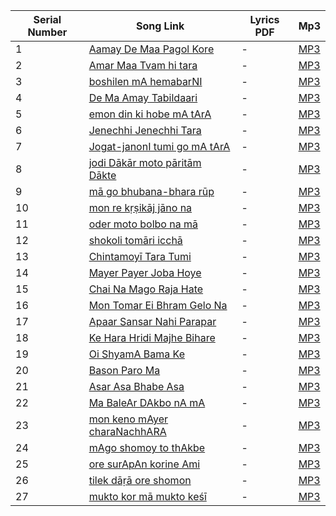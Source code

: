 | Serial Number | Song Link | Lyrics PDF | Mp3 |
|---------------|-----------|------------|-----|
| 1  | [Aamay De Maa Pagol Kore](https://github.com/osg1991/RamprasadSen/blob/main/Aamay%20De%20Maa%20Pagol%20Kore.md) | - | [MP3](https://github.com/osg1991/RamprasadSen/blob/main/assets/mp3/01-AmayDeMaPagolKore-Pannalal-Ramprasad.mp3) |
| 2  | [Amar Maa Tvam hi tara](https://github.com/osg1991/RamprasadSen/blob/main/Amar%20Maa%20Tvam%20hi%20tara.md) | - | [MP3](https://github.com/osg1991/RamprasadSen/blob/main/assets/mp3/02-Amar%20Maa%20Twang%20Hi%20Tara-Pannalal-Ramprasad.mp3) |
| 3  | [boshilen mA hemabarNI](https://github.com/osg1991/RamprasadSen/blob/main/boshilen%20mA%20hemabarNI.md) | - | [MP3](https://github.com/osg1991/RamprasadSen/blob/main/assets/mp3/03-BosilenMaHembarani-Pannalal-Ramprasad.mp3) |
| 4  | [De Ma Amay Tabildaari](https://github.com/osg1991/RamprasadSen/blob/main/De%20Ma%20Amay%20Tabildaari.md) | - | [MP3](https://github.com/osg1991/RamprasadSen/blob/main/assets/mp3/04-De-Ma-Amay-Tabildaari.mp3) |
| 5  | [emon din ki hobe mA tArA](https://github.com/osg1991/RamprasadSen/blob/main/emon%20din%20ki%20hobe%20mA%20tArA.md) | - | [MP3](https://github.com/osg1991/RamprasadSen/blob/main/assets/mp3/05-EmonDinKiHobeMaTara.mp3) |
| 6  | [Jenechhi Jenechhi Tara](https://github.com/osg1991/RamprasadSen/blob/main/Jenechhi%20Jenechhi%20Tara.md) | - | [MP3](https://github.com/osg1991/RamprasadSen/blob/main/assets/mp3/06-JenechhiJenechhiTara-Pannalal-Ramprasad.mp3) |
| 7  | [Jogat-janonI tumi go mA tArA](https://github.com/osg1991/RamprasadSen/blob/main/Jogat-janonI%20tumi%20go%20mA%20tArA.md) | - | [MP3](https://github.com/osg1991/RamprasadSen/blob/main/assets/mp3/07-JagatJananiGoMaaTara-Pannalal-RamprasadSen.mp3) |
| 8  | [jodi Dākār moto pāritām Dākte](https://github.com/osg1991/RamprasadSen/blob/main/jodi%20Dākār%20moto%20pāritām%20Dākte.md) | - | [MP3](https://github.com/osg1991/RamprasadSen/blob/main/assets/mp3/08-Jodi-Dakar-Mato-Paritam-Dakte.mp3) |
| 9  | [mā go bhubana-bhara rūp](https://github.com/osg1991/RamprasadSen/blob/main/mā%20go%20bhubana-bhara%20rūp.md) | - | [MP3](https://github.com/osg1991/RamprasadSen/blob/main/assets/mp3/09-Ma-Go-Bhubanbhora-Rup.mp3) |
| 10 | [mon re kṛṣikāj jāno na](https://github.com/osg1991/RamprasadSen/blob/main/mon%20re%20kṛṣikāj%20jāno%20na.md) | - | [MP3](https://github.com/osg1991/RamprasadSen/blob/main/assets/mp3/10-ManReKṛṣiKājJānaNā-Pannalal-Ramprasad.mp3) |
| 11 | [oder moto bolbo na mā](https://github.com/osg1991/RamprasadSen/blob/main/oder%20moto%20bolbo%20na%20mā.md) | - | [MP3](https://github.com/osg1991/RamprasadSen/blob/main/assets/mp3/11-Oder-Mato-Bolbo-Na-Ma.mp3) |
| 12 | [shokoli tomāri icchā](https://github.com/osg1991/RamprasadSen/blob/main/shokoli%20tomāri%20icchā.md) | - | [MP3](https://github.com/osg1991/RamprasadSen/blob/main/assets/mp3/12-Sakali-tomari-ichha.mp3) |
| 13 | [Chintamoyī Tara Tumi](https://github.com/osg1991/RamprasadSen/blob/main/ChintamoyīTaraTumi.md) | - | [MP3](https://github.com/osg1991/RamprasadSen/blob/main/assets/mp3/13-ChintamoyeeTaraTumi-Pannalal-Ramprasad.mp3) |
| 14 | [Mayer Payer Joba Hoye](https://github.com/osg1991/RamprasadSen/blob/main/MayerPayerJobaHoye.md) | - | [MP3](https://github.com/osg1991/RamprasadSen/blob/main/assets/mp3/14-MayerPayerJabaHoye-Pannalal-Ramprasad.mp3) |
| 15 | [Chai Na Mago Raja Hate](https://github.com/osg1991/RamprasadSen/blob/main/ChaiNaMagoRajaHate.md) | - | [MP3](https://github.com/osg1991/RamprasadSen/blob/main/assets/mp3/15-ChaiNaaMagoRajaHote-Pannalal-Ramprasad.mp3) |
| 16 | [Mon Tomar Ei Bhram Gelo Na](https://github.com/osg1991/RamprasadSen/blob/main/MonTomarEiBhramGeloNa.md) | - | [MP3](https://github.com/osg1991/RamprasadSen/blob/main/assets/mp3/16-MonTomarEiBhramGeloNa-Pannalal-Ramprasad.mp3) |
| 17 | [Apaar Sansar Nahi Parapar](https://github.com/osg1991/RamprasadSen/blob/main/ApaarSansarNahiParapar.md) | - | [MP3](https://github.com/osg1991/RamprasadSen/blob/main/assets/mp3/17-ApaarSansarNahiParapar-Pannalal-Ramprasad.mp3) |
| 18 | [Ke Hara Hridi Majhe Bihare](https://github.com/osg1991/RamprasadSen/blob/main/KeHaraHridiMajheBihare.md) | - | [MP3](https://github.com/osg1991/RamprasadSen/blob/main/assets/mp3/18-KeHaraHridiMajheBihare-Pannalal-Ramprasad.mp3) |
| 19 | [Oi ShyamA Bama Ke](https://github.com/osg1991/RamprasadSen/blob/main/OiShyamABamaKe.md) | - | [MP3](https://github.com/osg1991/RamprasadSen/blob/main/assets/mp3/19-OiShyamaBamaKe-Pannalal-Ramprasad.mp3) |
| 20 | [Bason Paro Ma](https://github.com/osg1991/RamprasadSen/blob/main/BasonParoMa.md) | - | [MP3](https://github.com/osg1991/RamprasadSen/blob/main/assets/mp3/20-BasanParoMa-Pannalal-Ramprasad.mp3) |
| 21 | [Asar Asa Bhabe Asa](https://github.com/osg1991/RamprasadSen/blob/main/AsarAsaBhabeAsa.md) | - | [MP3](https://github.com/osg1991/RamprasadSen/blob/main/assets/mp3/21-AasaarAasaaBhabeAasaa-Pannalal-Ramprasadi.mp3) |
| 22 | [Ma BaleAr DAkbo nA mA](https://github.com/osg1991/RamprasadSen/blob/main/MaBaleArDAkbonAmA.md) | - | [MP3](https://github.com/osg1991/RamprasadSen/blob/main/assets/mp3/22-MaaMaaBoleDakboNaAar.mp3) |
| 23 | [mon keno mAyer charaNachhARA](https://github.com/osg1991/RamprasadSen/blob/main/MonKenoMayerCharaNachhara.md) | - | [MP3](https://github.com/osg1991/RamprasadSen/blob/main/assets/mp3/23-MonKenoMayerCharonChara-Pannalal-Ramprasad.mp3) |
| 24 | [mAgo shomoy to thAkbe](https://github.com/osg1991/RamprasadSen/blob/main/MagoShomoyToThakbe.md) | - | [MP3](https://github.com/osg1991/RamprasadSen/blob/main/assets/mp3/24-MaGoSamayToThakbeNa-Pannalal-Ramprasad.mp3) |
| 25 | [ore surApAn korine Ami](https://github.com/osg1991/RamprasadSen/blob/main/ore-surApAn-korine-Ami.md) | - | [MP3](https://github.com/osg1991/RamprasadSen/blob/main/assets/mp3/25-SuraPaanKorineAmi-Dhananjay-Ramprasad.mp3) |
| 26 | [tilek dāṛā ore shomon](https://github.com/osg1991/RamprasadSen/blob/main/TilekDaṛaOreShomon.md) | - | [MP3](https://github.com/osg1991/RamprasadSen/blob/main/assets/mp3/26-TilekDanraOreShaman-Dhananjay-Ramprasad.mp3) |
| 27 | [mukto kor mā mukto keśī](https://github.com/osg1991/RamprasadSen/blob/main/mukto-kor-mā-mukto-keśī.md) | - | [MP3](https://github.com/osg1991/RamprasadSen/blob/main/assets/mp3/27-MuktKaroMaMuktekesi-Dhananjay-Ramprasad.mp3) |

